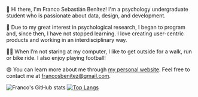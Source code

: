 👋 Hi there, I'm Franco Sebastián Benítez! I'm a psychology undergraduate student who is passionate about data, design, and development. 

🔬 Due to my great interest in psychological research, I began to program and, since then, I have not stopped learning. I love creating user-centric products and working in an interdisciplinary way.

🏃‍♂️ When I’m not staring at my computer, I like to get outside for a walk, run or bike ride. I also enjoy playing football! 

😄 You can learn more about me through [my personal website](https://www.francosbenitez.com/). Feel free to contact me at [francosbenitez@gmail.com](mailto:francosbenitez@gmail.com).

![Franco's GitHub stats](https://github-readme-stats.vercel.app/api?username=francosbenitez)
[![Top Langs](https://github-readme-stats.vercel.app/api/top-langs/?username=francosbenitez&layout=compact&exclude_repo=website&langs_count=6&hide=scss,powershell)](https://github.com/anuraghazra/github-readme-stats)


